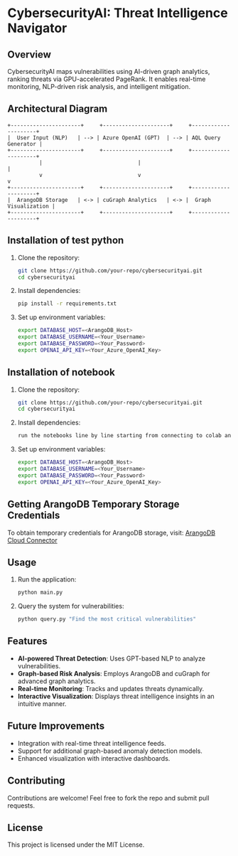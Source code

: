 # CybersecurityAI: Threat Intelligence Navigator

## Overview
CybersecurityAI maps vulnerabilities using AI-driven graph analytics, ranking threats via GPU-accelerated PageRank. It enables real-time monitoring, NLP-driven risk analysis, and intelligent mitigation.

## Architectural Diagram
```
+----------------------+     +---------------------+     +---------------------+
|  User Input (NLP)   | --> | Azure OpenAI (GPT)  | --> | AQL Query Generator |
+----------------------+     +---------------------+     +---------------------+
          |                              |                             |
          v                              v                             v
+----------------------+     +---------------------+     +---------------------+
|  ArangoDB Storage   | <-> | cuGraph Analytics   | <-> |  Graph Visualization |
+----------------------+     +---------------------+     +---------------------+
```
## Installation of test python
1. Clone the repository:
   ```sh
   git clone https://github.com/your-repo/cybersecurityai.git
   cd cybersecurityai
   ```
2. Install dependencies:
   ```sh
   pip install -r requirements.txt
   ```
3. Set up environment variables:
   ```sh
   export DATABASE_HOST=<ArangoDB_Host>
   export DATABASE_USERNAME=<Your_Username>
   export DATABASE_PASSWORD=<Your_Password>
   export OPENAI_API_KEY=<Your_Azure_OpenAI_Key>
   ```


## Installation of notebook
1. Clone the repository:
   ```sh
   git clone https://github.com/your-repo/cybersecurityai.git
   cd cybersecurityai
   ```
2. Install dependencies:
   ```sh
   run the notebooks line by line starting from connecting to colab and then using !pip to install dependancies
   ```
3. Set up environment variables:
   ```sh
   export DATABASE_HOST=<ArangoDB_Host>
   export DATABASE_USERNAME=<Your_Username>
   export DATABASE_PASSWORD=<Your_Password>
   export OPENAI_API_KEY=<Your_Azure_OpenAI_Key>
   ```

## Getting ArangoDB Temporary Storage Credentials
To obtain temporary credentials for ArangoDB storage, visit:
[ArangoDB Cloud Connector](https://github.com/arangodb/adb-cloud-connector?tab=readme-ov-file#arangodb-cloud-connector)

## Usage
1. Run the application:
   ```sh
   python main.py
   ```
2. Query the system for vulnerabilities:
   ```sh
   python query.py "Find the most critical vulnerabilities"
   ```

## Features
- **AI-powered Threat Detection**: Uses GPT-based NLP to analyze vulnerabilities.
- **Graph-based Risk Analysis**: Employs ArangoDB and cuGraph for advanced graph analytics.
- **Real-time Monitoring**: Tracks and updates threats dynamically.
- **Interactive Visualization**: Displays threat intelligence insights in an intuitive manner.

## Future Improvements
- Integration with real-time threat intelligence feeds.
- Support for additional graph-based anomaly detection models.
- Enhanced visualization with interactive dashboards.

## Contributing
Contributions are welcome! Feel free to fork the repo and submit pull requests.

## License
This project is licensed under the MIT License.

